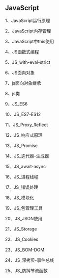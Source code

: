 ## JavaScript

1、JavaScript运行原理

2、JavaScript内存管理

3、JavaScript中this使用

4、JS函数式编程

5、JS_with-eval-strict

6、JS面向对象

7、js面向对象继承

8、js类

9、JS_ES6

10、JS_ES7-ES12

11、JS_Proxy_Reflect

12、JS_响应式原理

13、JS_Promise

14、JS_迭代器-生成器

15、JS_await-async

16、JS_进程线程

17、JS_错误处理

18、JS_模块化

19、JS_包管理工具

20、JS_JSON使用

21、JS_Storage

22、JS_Cookies

23、JS_BOM-DOM

24、JS_深拷贝-事件总线

25、JS_防抖节流函数